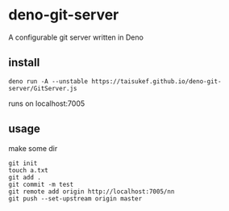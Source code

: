 # deno-git-server

A configurable git server written in Deno

## install

```
deno run -A --unstable https://taisukef.github.io/deno-git-server/GitServer.js
```
runs on localhost:7005

## usage

make some dir
```
git init
touch a.txt
git add .
git commit -m test
git remote add origin http://localhost:7005/nn
git push --set-upstream origin master
```
